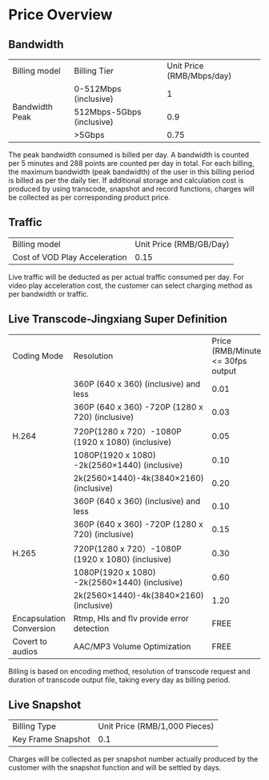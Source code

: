 # Price Overview

## Bandwidth
<table>
<tr>
    <td>Billing model<br/>
    <td>Billing Tier</td>
    <td>Unit Price (RMB/Mbps/day)</td>
</tr>
<tr>
    <td rowspan="3"> Bandwidth Peak<br/>
    <td>0-512Mbps (inclusive)</td>
    <td>1</td>
</tr>
<tr>
    <td>512Mbps-5Gbps (inclusive)</td>
    <td>0.9</td>
</tr>
  <tr>
    <td>>5Gbps</td>
    <td>0.75</td>
</tr>
</table>
The peak bandwidth consumed is billed per day. A bandwidth is counted per 5 minutes and 288 points are counted per day in total. For each billing, the maximum bandwidth (peak bandwidth) of the user in this billing period is billed as per the daily tier. If additional storage and calculation cost is produced by using transcode, snapshot and record functions, charges will be collected as per corresponding product price.  

## Traffic  
<table>
<tr>
    <td>Billing model<br/>
    <td>Unit Price (RMB/GB/Day)</td>
</tr>
<tr>
    <td> Cost of VOD Play Acceleration<br/>
    <td>0.15</td>
</tr>
</table>
Live traffic will be deducted as per actual traffic consumed per day. For video play acceleration cost, the customer can select charging method as per bandwidth or traffic.   

## Live Transcode-Jingxiang Super Definition 
<table>
<tr>
    <td>Coding Mode<br/>
    <td>Resolution</td>
    <td>Price (RMB/Minute)<br><= 30fps output</td>
</tr>
<tr>
    <td rowspan="5">H.264<br/>
    <td>360P (640 x 360) (inclusive) and less </td>
    <td>0.01 </td>
</tr>
<tr>
    <td>360P (640 x 360) -720P (1280 x 720) (inclusive) </td>
    <td>0.03 </td>
</tr>
<tr>
    <td>720P(1280 x 720）-1080P (1920 x 1080) (inclusive) </td>
    <td>0.05 </td>
</tr>
<tr>
    <td>1080P(1920 x 1080) -2k(2560×1440) (inclusive) </td>
    <td>0.10 </td>
</tr>
<tr>
    <td>2k(2560×1440)-4k(3840×2160) (inclusive) </td>
    <td>0.20 </td>
</tr>        
<tr>
    <td rowspan="5">H.265<br/>
    <td>360P (640 x 360) (inclusive) and less </td>
    <td>0.10 </td>
</tr>
<tr>
    <td>360P (640 x 360) -720P (1280 x 720) (inclusive) </td>
    <td>0.15</td>
</tr>
<tr>
    <td>720P(1280 x 720）-1080P (1920 x 1080) (inclusive) </td>
    <td>0.30</td>
</tr> 
<tr>
    <td>1080P(1920 x 1080) -2k(2560×1440) (inclusive) </td>
    <td>0.60 </td>
</tr>
<tr>
    <td>2k(2560×1440)-4k(3840×2160) (inclusive) </td>
    <td>1.20 </td>
</tr>     
<tr>
    <td>Encapsulation Conversion</td>
    <td>Rtmp, Hls and flv provide error detection </td>
    <td>FREE </td>
</tr>    
<tr>
    <td>Covert to audios</td>
    <td>AAC/MP3 Volume Optimization </td>
    <td>FREE </td>
</tr>      
</table>  
Billing is based on encoding method, resolution of transcode request and duration of transcode output file, taking every day as billing period.  

## Live Snapshot
<table>
<tr>
    <td>Billing Type<br/>
    <td>Unit Price (RMB/1,000 Pieces)</td>
</tr>
<tr>
    <td>Key Frame Snapshot<br/>
    <td>0.1</td>
</tr>
</table>  
Charges will be collected as per snapshot number actually produced by the customer with the snapshot function and will be settled by days.   

